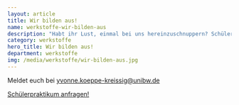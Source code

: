 ```yaml
---
layout: article
title: Wir bilden aus!
name: werkstoffe-wir-bilden-aus
description: "Habt ihr Lust, einmal bei uns hereinzuschnuppern? Schülerpraktikanten sind willkommen! Meldet euch bei yvonne.koeppe-kreissig@unibw.de. <br><p><a class='btn btn-theme-colored btn-xl' href='mailto:yvonne.koeppe-kreissig@unibw.de'>Schülerpraktikum anfragen!</a></p>"
category: werkstoffe
hero_title: Wir bilden aus!
department: werkstoffe
img: /media/werkstoffe/wir-bilden-aus.jpg
---
```



Meldet euch bei yvonne.koeppe-kreissig@unibw.de

<a class="btn btn-theme-colored btn-xl" href="mailto:yvonne.koeppe-kreissig@unibw.de">Schülerpraktikum anfragen!</a>